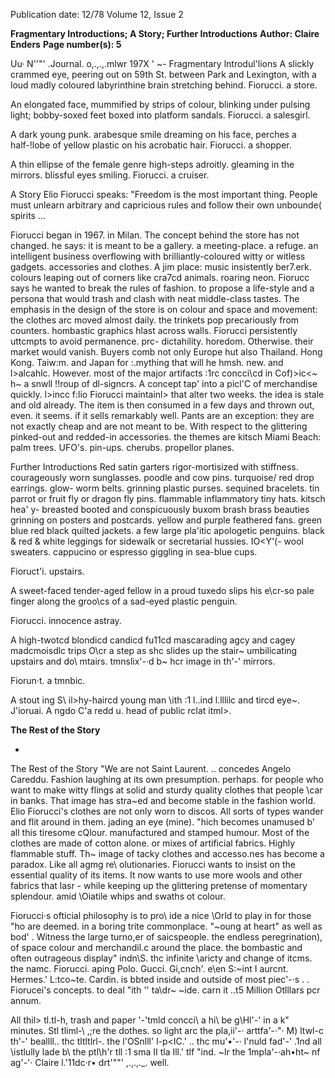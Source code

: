 Publication date: 12/78
Volume 12, Issue 2

**Fragmentary Introductions; A Story; Further Introductions**
**Author: Claire Enders**
**Page number(s): 5**

Uu· N''"' .Journal. o,.,.,.mlwr 197X 
' ~-
Fragmentary lntrodul'lions 
A slickly crammed eye, peering out 
on 59th St. between Park and 
Lexington, with a loud madly 
coloured labyrinthine brain stretching 
behind. Fiorucci. a store. 

An elongated face, mummified by 
strips of colour, blinking under 
pulsing light; bobby-soxed feet boxed 
into platform sandals. Fiorucci. a 
salesgirl. 

A dark young punk. arabesque 
smile dreaming on his face, perches a 
half-!lobe of yellow plastic on his 
acrobatic hair. Fiorucci. a shopper. 

A thin ellipse of the female genre 
high-steps adroitly. gleaming in the 
mirrors. blissful eyes smiling. 
Fiorucci. a cruiser. 

A Story 
Elio Fiorucci speaks: "Freedom is 
the most important thing. People 
must unlearn arbitrary and capricious 
rules and follow their own unbounde( 
spirits ... 

Fiorucci began in 1967. in Milan. 
The concept behind the store has not 
changed. he says: it is meant to be a 
gallery. a meeting-place. a refuge. an 
intelligent business overflowing with 
brilliantly-coloured witty or witless 
gadgets. accessories and clothes. A 
jim place: music insistently ber7.erk. 
colours leaping out of corners like 
cra7cd animals. roaring neon. Fiorucc 
says he wanted to break the rules of 
fashion. to propose a life-style and a 
persona that would trash and clash 
with neat middle-class tastes. The 
emphasis in the design of the store is 
on colour and space and movement: 
the clothes arc moved almost daily. 
the trinkets pop precariously from 
counters. hombastic graphics hlast 
across walls. Fiorucci persistently 
uttcmpts to avoid permanence. prc-
dictahility. horedom. Otherwise. their 
market would vanish. Buyers comb 
not only Europe hut also Thailand. 
Hong Kong. Taiw:m. and Japan for 
:.mything that will he hmsh. new. and 
l>alcahlc. However. most of the major 
artifacts :1rc concci\cd in Cof)>ic<~ h~ a 
snwll !!roup of dl-signcrs. A concept 
tap' into a picl'C of merchandise 
quickly. l>incc f:lio Fiorucci maintainl> 
that alter two weeks. the idea is stale 
and old already. The item is then 
consumed in a few days and thrown 
out, even. it seems. if it sells 
remarkably well. Pants are an 
exception: they are not exactly cheap 
and are not meant to be. With respect 
to the glittering pinked-out and 
redded-in accessories. the themes are 
kitsch Miami Beach: palm trees. 
UFO's. pin-ups. cherubs. propellor 
planes. 

Further Introductions 
Red satin garters rigor-mortisized 
with stiffness. courageously worn 
sunglasses. poodle and cow pins. 
turquoise/ red drop earrings. glow-
worm belts. grinning plastic purses. 
sequined bracelets. tin parrot or fruit 
fly or dragon fly pins. flammable 
inflammatory tiny hats. kitsch hea' y-
breasted booted and conspicuously 
buxom brash brass beauties grinning 
on posters and postcards. yellow and 
purple feathered fans. green blue red 
black quilted jackets. a few large 
pla'itic apologetic penguins. black & 
red & white leggings for sidewalk or 
secretarial hussies. IO<Y'(- wool 
sweaters. cappucino or espresso 
giggling in sea-blue cups. 

Fioruct'i. upstairs. 

A sweet-faced tender-aged fellow in 
a proud tuxedo slips his e\cr-so pale 
finger along the groo\cs of a sad-eyed 
plastic penguin. 

Fiorucci. innocence astray. 

A high-twotcd blondicd candicd 
fu11cd mascarading agcy and cagey 
madcmoisdlc trips O\cr a step as shc 
slides up the stair~ umbilicating 
upstairs and do\\ mtairs. tmnslix'-·d b~ 
hcr image in th'-' mirrors. 

Fiorun·t. a tmnbic. 

A stout ing S\\ il>hy-haircd young 
man \\ith :1 l..ind l.lllilc and tircd eye~. 
J'ioruai. A ngdo C'a redd u. head of 
public rclat itml>. 


**The Rest of the Story**

-
The Rest of the Story 
"We are not Saint Laurent. .. 
concedes Angelo Careddu. Fashion 
laughing at its own presumption. 
perhaps. for people who want to 
make witty flings at solid and sturdy 
quality clothes that people \\car in 
banks. That image has stra~ed and 
become stable in the fashion world. 
Elio Fiorucci's clothes are not only 
worn to discos. All sorts of types 
wander and flit around in them. 
jading an eye (mine). "hich becomes 
unamused b\' all this tiresome cQlour. 
manufactured and stamped humour. 
Most of the clothes are made of 
cotton alone. or mixes of artificial 
fabrics. Highly flammable stuff. Th~ 
image of tacky clothes and accesso.nes 
has become a paradox. Like all agmg 
re\ olutionaries. Fiorucci wants to 
insist on the essential quality of its 
items. It now wants to use more 
wools and other fabrics that lasr -
while keeping up the glittering 
pretense of momentary splendour. 
amid \Oiatile whips and swaths ot 
colour. 

Fiorucci·s ofticial philosophy is to 
pro\ ide a nice \\Orld to play in for 
those "ho are deemed. in a boring 
trite commonplace. "~oung at heart" 
as well as bod' . Witness the large 
turno,er of saicspeople. the endless 
peregrination), of space colour and 
merchandil.c around the place. the 
bombastic and often outrageous 
display" indn\\S. thc infinite \aricty 
and change of itcms. the namc. 
Fiorucci. aping Polo. Gucci. 
Gi,cnch\'. e\en S:~int I aurcnt. 
Hermes.' L:tco~te. Cardin. is bbted 
inside and outside of most piec'-·s . . 
Fiorucei's concepts. to deal "ith '' 
ta\\dr~ ~ide. carn it ..t5 Million Otlllars 
pcr annum. 

All thil> tl.tl-h, trash and paper '-'tmld 
concci\ a hi\ be g\Hl'-' in a k" minutes. 
Stl tliml-\ ,;re the dothes. so light arc 
the pla,ii'-· arttfa'-·"· M) ltwl-c th'-' 
beallll.. thc tltltlrl-. the l'OSnlll' l-p<IC\.' .. 
thc mu'•'-· l'nuld fad'-' .1nd all \\istlully 
lade b\ the ptl\h'r tll :1 sma II tla Ill\.' tlf 
"ind. ~lr the 1mpla'-·ah•ht~ nf ag'-'· 
Claire l.'11dc·r• drt'""' ,.,.,._. well.
